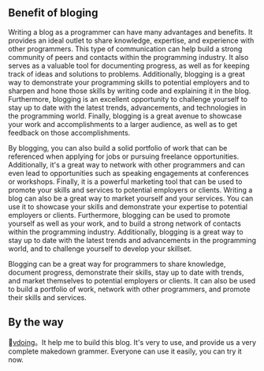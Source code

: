 ## Benefit of bloging
Writing a blog as a programmer can have many advantages and benefits. It provides an ideal outlet to share knowledge, expertise, and experience with other programmers. This type of communication can help build a strong community of peers and contacts within the programming industry. It also serves as a valuable tool for documenting progress, as well as for keeping track of ideas and solutions to problems. Additionally, blogging is a great way to demonstrate your programming skills to potential employers and to sharpen and hone those skills by writing code and explaining it in the blog. Furthermore, blogging is an excellent opportunity to challenge yourself to stay up to date with the latest trends, advancements, and technologies in the programming world. Finally, blogging is a great avenue to showcase your work and accomplishments to a larger audience, as well as to get feedback on those accomplishments.

By blogging, you can also build a solid portfolio of work that can be referenced when applying for jobs or pursuing freelance opportunities. Additionally, it's a great way to network with other programmers and can even lead to opportunities such as speaking engagements at conferences or workshops. Finally, it is a powerful marketing tool that can be used to promote your skills and services to potential employers or clients.
Writing a blog can also be a great way to market yourself and your services. You can use it to showcase your skills and demonstrate your expertise to potential employers or clients. Furthermore, blogging can be used to promote yourself as well as your work, and to build a strong network of contacts within the programming industry. Additionally, blogging is a great way to stay up to date with the latest trends and advancements in the programming world, and to challenge yourself to develop your skillset.

Blogging can be a great way for programmers to share knowledge, document progress, demonstrate their skills, stay up to date with trends, and market themselves to potential employers or clients. It can also be used to build a portfolio of work, network with other programmers, and promote their skills and services.

## By the way
🚀[vdoing](https://github.com/xugaoyi/vuepress-theme-vdoing)。It help me to build this blog. It's very to use, and provide us a very complete makedown grammer. Everyone can use it easily, you can try it now.